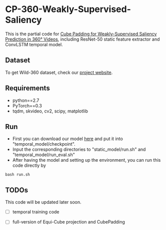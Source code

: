 # CP-360-Weakly-Supervised-Saliency
This is the partial code for [Cube Padding for Weakly-Supervised Saliency Prediction in 360° Videos](http://aliensunmin.github.io/project/360saliency/), including ResNet-50 static feature extractor and ConvLSTM temporal model.

## Dataset 
To get Wild-360 dataset, check our [project website](http://aliensunmin.github.io/project/360saliency/).

## Requirements
- python==2.7
- PyTorch==0.3
- tqdm, skvideo, cv2, scipy, matplotlib

## Run
- First you can download our model [here](https://drive.google.com/file/d/1uOI4c9ojCU0pvUHN4cdf-JYUyWqkf-gm/view?usp=sharing) and put it into "temporal_model/checkpoint".
- Input the corresponding directories to "static_model/run.sh" and "temporal_model/run_eval.sh"
- After having the model and setting up the environment, you can run this code directly by
```
bash run.sh
```

## TODOs
This code will be updated later soon.
- [ ] temporal training code
- [ ] full-version of Equi-Cube projection and CubePadding

